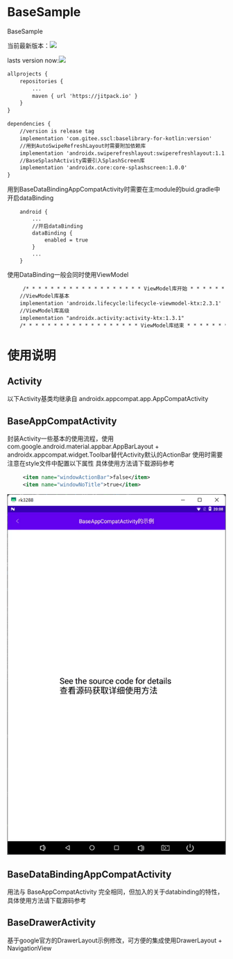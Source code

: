 # BaseSample
BaseSample

当前最新版本：[![](https://jitpack.io/v/com.gitee.sscl/baselibrary-for-kotlin.svg)](https://jitpack.io/#com.gitee.sscl/baselibrary-for-kotlin)

lasts version now:[![](https://jitpack.io/v/com.gitee.sscl/baselibrary-for-kotlin.svg)](https://jitpack.io/#com.gitee.sscl/baselibrary-for-kotlin)

```xml
allprojects {
	repositories {
		...
        maven { url 'https://jitpack.io' }
	}
}
```

```xml
dependencies {
    //version is release tag
    implementation 'com.gitee.sscl:baselibrary-for-kotlin:version'
    //用到AutoSwipeRefreshLayout时需要附加依赖库
    implementation 'androidx.swiperefreshlayout:swiperefreshlayout:1.1.0'
    //BaseSplashActivity需要引入SplashScreen库
    implementation 'androidx.core:core-splashscreen:1.0.0'
}
```

用到BaseDataBindingAppCompatActivity时需要在主module的buid.gradle中开启dataBinding

```build
    android {
        ...
        //开启dataBinding
        dataBinding {
            enabled = true
        }
        ...
    }
```

使用DataBinding一般会同时使用ViewModel

```xml
     /* * * * * * * * * * * * * * * * * * * ViewModel库开始 * * * * * * * * * * * * * * * * * * */
    //ViewModel库基本
    implementation 'androidx.lifecycle:lifecycle-viewmodel-ktx:2.3.1'
    //ViewModel库高级
    implementation "androidx.activity:activity-ktx:1.3.1"
    /* * * * * * * * * * * * * * * * * * * ViewModel库结束 * * * * * * * * * * * * * * * * * * */
```

# 使用说明

## Activity

以下Activity基类均继承自 androidx.appcompat.app.AppCompatActivity

## BaseAppCompatActivity

封装Activity一些基本的使用流程，使用com.google.android.material.appbar.AppBarLayout + androidx.appcompat.widget.Toolbar替代Activity默认的ActionBar
使用时需要注意在style文件中配置以下属性
具体使用方法请下载源码参考

```xml
     <item name="windowActionBar">false</item>
     <item name="windowNoTitle">true</item>
```

![BaseAppCompatActivity示例](SampleBaseAppcompatActivity.png)


## BaseDataBindingAppCompatActivity

用法与 BaseAppCompatActivity 完全相同，但加入的关于databinding的特性，具体使用方法请下载源码参考

## BaseDrawerActivity

基于google官方的DrawerLayout示例修改，可方便的集成使用DrawerLayout + NavigationView
